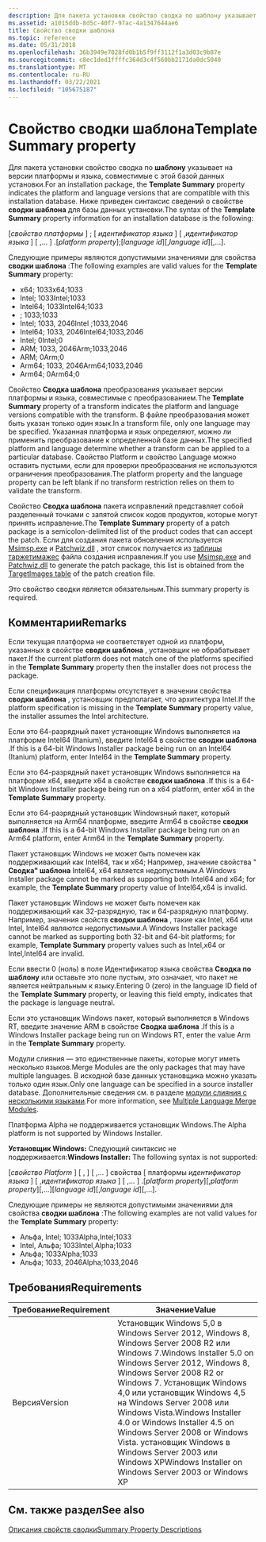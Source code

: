 ```yaml
---
description: Для пакета установки свойство сводка по шаблону указывает на версии платформы и языка, совместимые с этой базой данных установки.
ms.assetid: a1015ddb-8d5c-40f7-97ac-4a1347644ae6
title: Свойство сводки шаблона
ms.topic: reference
ms.date: 05/31/2018
ms.openlocfilehash: 36b3949e7028fd0b1b5f9ff3112f1a3d03c9b87e
ms.sourcegitcommit: c8ec1ded1ffffc364d3c4f560bb2171da0dc5040
ms.translationtype: MT
ms.contentlocale: ru-RU
ms.lasthandoff: 03/22/2021
ms.locfileid: "105675187"
---
```

# <a name="template-summary-property"></a><span data-ttu-id="ed2e9-103">Свойство сводки шаблона</span><span class="sxs-lookup"><span data-stu-id="ed2e9-103">Template Summary property</span></span>

<span data-ttu-id="ed2e9-104">Для пакета установки свойство сводка по **шаблону** указывает на версии платформы и языка, совместимые с этой базой данных установки.</span><span class="sxs-lookup"><span data-stu-id="ed2e9-104">For an installation package, the **Template Summary** property indicates the platform and language versions that are compatible with this installation database.</span></span> <span data-ttu-id="ed2e9-105">Ниже приведен синтаксис сведений о свойстве **сводки шаблона** для базы данных установки.</span><span class="sxs-lookup"><span data-stu-id="ed2e9-105">The syntax of the **Template Summary** property information for an installation database is the following:</span></span>

<span data-ttu-id="ed2e9-106">\[*свойство платформы* \] ; \[ *идентификатор языка* \] \[ ,*идентификатор языка* \] \[ ,... \] .</span><span class="sxs-lookup"><span data-stu-id="ed2e9-106">\[*platform property*\];\[*language id*\]\[,*language id*\]\[,...\].</span></span>

<span data-ttu-id="ed2e9-107">Следующие примеры являются допустимыми значениями для свойства **сводки шаблона** :</span><span class="sxs-lookup"><span data-stu-id="ed2e9-107">The following examples are valid values for the **Template Summary** property:</span></span>

-   <span data-ttu-id="ed2e9-108">x64; 1033</span><span class="sxs-lookup"><span data-stu-id="ed2e9-108">x64;1033</span></span>
-   <span data-ttu-id="ed2e9-109">Intel; 1033</span><span class="sxs-lookup"><span data-stu-id="ed2e9-109">Intel;1033</span></span>
-   <span data-ttu-id="ed2e9-110">Intel64; 1033</span><span class="sxs-lookup"><span data-stu-id="ed2e9-110">Intel64;1033</span></span>
-   <span data-ttu-id="ed2e9-111">; 1033</span><span class="sxs-lookup"><span data-stu-id="ed2e9-111">;1033</span></span>
-   <span data-ttu-id="ed2e9-112">Intel; 1033, 2046</span><span class="sxs-lookup"><span data-stu-id="ed2e9-112">Intel ;1033,2046</span></span>
-   <span data-ttu-id="ed2e9-113">Intel64; 1033, 2046</span><span class="sxs-lookup"><span data-stu-id="ed2e9-113">Intel64;1033,2046</span></span>
-   <span data-ttu-id="ed2e9-114">Intel; 0</span><span class="sxs-lookup"><span data-stu-id="ed2e9-114">Intel;0</span></span>
-   <span data-ttu-id="ed2e9-115">ARM; 1033, 2046</span><span class="sxs-lookup"><span data-stu-id="ed2e9-115">Arm;1033,2046</span></span>
-   <span data-ttu-id="ed2e9-116">ARM; 0</span><span class="sxs-lookup"><span data-stu-id="ed2e9-116">Arm;0</span></span>
-   <span data-ttu-id="ed2e9-117">Arm64; 1033, 2046</span><span class="sxs-lookup"><span data-stu-id="ed2e9-117">Arm64;1033,2046</span></span>
-   <span data-ttu-id="ed2e9-118">Arm64; 0</span><span class="sxs-lookup"><span data-stu-id="ed2e9-118">Arm64;0</span></span>

<span data-ttu-id="ed2e9-119">Свойство **Сводка шаблона** преобразования указывает версии платформы и языка, совместимые с преобразованием.</span><span class="sxs-lookup"><span data-stu-id="ed2e9-119">The **Template Summary** property of a transform indicates the platform and language versions compatible with the transform.</span></span> <span data-ttu-id="ed2e9-120">В файле преобразования может быть указан только один язык.</span><span class="sxs-lookup"><span data-stu-id="ed2e9-120">In a transform file, only one language may be specified.</span></span> <span data-ttu-id="ed2e9-121">Указанная платформа и язык определяют, можно ли применить преобразование к определенной базе данных.</span><span class="sxs-lookup"><span data-stu-id="ed2e9-121">The specified platform and language determine whether a transform can be applied to a particular database.</span></span> <span data-ttu-id="ed2e9-122">Свойство Platform и свойство Language можно оставить пустыми, если для проверки преобразования не используются ограничения преобразования.</span><span class="sxs-lookup"><span data-stu-id="ed2e9-122">The platform property and the language property can be left blank if no transform restriction relies on them to validate the transform.</span></span>

<span data-ttu-id="ed2e9-123">Свойство **Сводка шаблона** пакета исправлений представляет собой разделенный точками с запятой список кодов продуктов, которые могут принять исправление.</span><span class="sxs-lookup"><span data-stu-id="ed2e9-123">The **Template Summary** property of a patch package is a semicolon-delimited list of the product codes that can accept the patch.</span></span> <span data-ttu-id="ed2e9-124">Если для создания пакета обновления используется [Msimsp.exe](msimsp-exe.md) и [Patchwiz.dll](patchwiz-dll.md) , этот список получается из [таблицы таржетимажес](targetimages-table-patchwiz-dll-.md) файла создания исправления.</span><span class="sxs-lookup"><span data-stu-id="ed2e9-124">If you use [Msimsp.exe](msimsp-exe.md) and [Patchwiz.dll](patchwiz-dll.md) to generate the patch package, this list is obtained from the [TargetImages table](targetimages-table-patchwiz-dll-.md) of the patch creation file.</span></span>

<span data-ttu-id="ed2e9-125">Это свойство сводки является обязательным.</span><span class="sxs-lookup"><span data-stu-id="ed2e9-125">This summary property is required.</span></span>

## <a name="remarks"></a><span data-ttu-id="ed2e9-126">Комментарии</span><span class="sxs-lookup"><span data-stu-id="ed2e9-126">Remarks</span></span>

<span data-ttu-id="ed2e9-127">Если текущая платформа не соответствует одной из платформ, указанных в свойстве **сводки шаблона** , установщик не обрабатывает пакет.</span><span class="sxs-lookup"><span data-stu-id="ed2e9-127">If the current platform does not match one of the platforms specified in the **Template Summary** property then the installer does not process the package.</span></span>

<span data-ttu-id="ed2e9-128">Если спецификация платформы отсутствует в значении свойства **сводки шаблона** , установщик предполагает, что архитектура Intel.</span><span class="sxs-lookup"><span data-stu-id="ed2e9-128">If the platform specification is missing in the **Template Summary** property value, the installer assumes the Intel architecture.</span></span>

<span data-ttu-id="ed2e9-129">Если это 64-разрядный пакет установщик Windows выполняется на платформе Intel64 (Itanium), введите Intel64 в свойстве **сводки шаблона** .</span><span class="sxs-lookup"><span data-stu-id="ed2e9-129">If this is a 64-bit Windows Installer package being run on an Intel64 (Itanium) platform, enter Intel64 in the **Template Summary** property.</span></span>

<span data-ttu-id="ed2e9-130">Если это 64-разрядный пакет установщик Windows выполняется на платформе x64, введите x64 в свойстве **сводки шаблона** .</span><span class="sxs-lookup"><span data-stu-id="ed2e9-130">If this is a 64-bit Windows Installer package being run on a x64 platform, enter x64 in the **Template Summary** property.</span></span>

<span data-ttu-id="ed2e9-131">Если это 64-разрядный установщик Windowsный пакет, который выполняется на Arm64 платформе, введите Arm64 в свойстве **сводки шаблона** .</span><span class="sxs-lookup"><span data-stu-id="ed2e9-131">If this is a 64-bit Windows Installer package being run on an Arm64 platform, enter Arm64 in the **Template Summary** property.</span></span>

<span data-ttu-id="ed2e9-132">Пакет установщик Windows не может быть помечен как поддерживающий как Intel64, так и x64; Например, значение свойства " **Сводка" шаблона** Intel64, x64 является недопустимым.</span><span class="sxs-lookup"><span data-stu-id="ed2e9-132">A Windows Installer package cannot be marked as supporting both Intel64 and x64; for example, the **Template Summary** property value of Intel64,x64 is invalid.</span></span>

<span data-ttu-id="ed2e9-133">Пакет установщик Windows не может быть помечен как поддерживающий как 32-разрядную, так и 64-разрядную платформу. Например, значения свойств **сводки шаблона** , такие как Intel, x64 или Intel, Intel64 являются недопустимыми.</span><span class="sxs-lookup"><span data-stu-id="ed2e9-133">A Windows Installer package cannot be marked as supporting both 32-bit and 64-bit platforms; for example, **Template Summary** property values such as Intel,x64 or Intel,Intel64 are invalid.</span></span>

<span data-ttu-id="ed2e9-134">Если ввести 0 (ноль) в поле Идентификатор языка свойства **Сводка по шаблону** или оставьте это поле пустым, это означает, что пакет не является нейтральным к языку.</span><span class="sxs-lookup"><span data-stu-id="ed2e9-134">Entering 0 (zero) in the language ID field of the **Template Summary** property, or leaving this field empty, indicates that the package is language neutral.</span></span>

<span data-ttu-id="ed2e9-135">Если это установщик Windows пакет, который выполняется в Windows RT, введите значение ARM в свойстве **Сводка шаблона** .</span><span class="sxs-lookup"><span data-stu-id="ed2e9-135">If this is a Windows Installer package being run on Windows RT, enter the value Arm in the **Template Summary** property.</span></span>

<span data-ttu-id="ed2e9-136">Модули слияния — это единственные пакеты, которые могут иметь несколько языков.</span><span class="sxs-lookup"><span data-stu-id="ed2e9-136">Merge Modules are the only packages that may have multiple languages.</span></span> <span data-ttu-id="ed2e9-137">В исходной базе данных установщика можно указать только один язык.</span><span class="sxs-lookup"><span data-stu-id="ed2e9-137">Only one language can be specified in a source installer database.</span></span> <span data-ttu-id="ed2e9-138">Дополнительные сведения см. в разделе [модули слияния с несколькими языками](multiple-language-merge-modules.md).</span><span class="sxs-lookup"><span data-stu-id="ed2e9-138">For more information, see [Multiple Language Merge Modules](multiple-language-merge-modules.md).</span></span>

<span data-ttu-id="ed2e9-139">Платформа Alpha не поддерживается установщик Windows.</span><span class="sxs-lookup"><span data-stu-id="ed2e9-139">The Alpha platform is not supported by Windows Installer.</span></span>

<span data-ttu-id="ed2e9-140">**Установщик Windows:** Следующий синтаксис не поддерживается:</span><span class="sxs-lookup"><span data-stu-id="ed2e9-140">**Windows Installer:** The following syntax is not supported:</span></span>

<span data-ttu-id="ed2e9-141">\[*свойство Platform* \] \[ , \] \[ ,... \] свойства \[ платформы *идентификатор языка* \] \[ ,*идентификатор языка* \] \[ ,... \] .</span><span class="sxs-lookup"><span data-stu-id="ed2e9-141">\[*platform property*\]\[,*platform property*\]\[,...\]\[*language id*\]\[,*language id*\]\[,...\].</span></span>

<span data-ttu-id="ed2e9-142">Следующие примеры не являются допустимыми значениями для свойства **сводки шаблона** :</span><span class="sxs-lookup"><span data-stu-id="ed2e9-142">The following examples are not valid values for the **Template Summary** property:</span></span>

-   <span data-ttu-id="ed2e9-143">Альфа, Intel; 1033</span><span class="sxs-lookup"><span data-stu-id="ed2e9-143">Alpha,Intel;1033</span></span>
-   <span data-ttu-id="ed2e9-144">Intel, Альфа; 1033</span><span class="sxs-lookup"><span data-stu-id="ed2e9-144">Intel,Alpha;1033</span></span>
-   <span data-ttu-id="ed2e9-145">Альфа; 1033</span><span class="sxs-lookup"><span data-stu-id="ed2e9-145">Alpha;1033</span></span>
-   <span data-ttu-id="ed2e9-146">Альфа; 1033, 2046</span><span class="sxs-lookup"><span data-stu-id="ed2e9-146">Alpha;1033,2046</span></span>

## <a name="requirements"></a><span data-ttu-id="ed2e9-147">Требования</span><span class="sxs-lookup"><span data-stu-id="ed2e9-147">Requirements</span></span>



| <span data-ttu-id="ed2e9-148">Требование</span><span class="sxs-lookup"><span data-stu-id="ed2e9-148">Requirement</span></span> | <span data-ttu-id="ed2e9-149">Значение</span><span class="sxs-lookup"><span data-stu-id="ed2e9-149">Value</span></span> |
|--------------------|---------------------------------------------------------------------------------------------------------------------------------------------------------------------------------------------------------------------------------------------------------|
| <span data-ttu-id="ed2e9-150">Версия</span><span class="sxs-lookup"><span data-stu-id="ed2e9-150">Version</span></span><br/> | <span data-ttu-id="ed2e9-151">Установщик Windows 5,0 в Windows Server 2012, Windows 8, Windows Server 2008 R2 или Windows 7.</span><span class="sxs-lookup"><span data-stu-id="ed2e9-151">Windows Installer 5.0 on Windows Server 2012, Windows 8, Windows Server 2008 R2 or Windows 7.</span></span> <span data-ttu-id="ed2e9-152">Установщик Windows 4,0 или установщик Windows 4,5 на Windows Server 2008 или Windows Vista.</span><span class="sxs-lookup"><span data-stu-id="ed2e9-152">Windows Installer 4.0 or Windows Installer 4.5 on Windows Server 2008 or Windows Vista.</span></span> <span data-ttu-id="ed2e9-153">установщик Windows в Windows Server 2003 или Windows XP</span><span class="sxs-lookup"><span data-stu-id="ed2e9-153">Windows Installer on Windows Server 2003 or Windows XP</span></span><br/> |



## <a name="see-also"></a><span data-ttu-id="ed2e9-154">См. также раздел</span><span class="sxs-lookup"><span data-stu-id="ed2e9-154">See also</span></span>

<dl> <dt>

[<span data-ttu-id="ed2e9-155">Описания свойств сводки</span><span class="sxs-lookup"><span data-stu-id="ed2e9-155">Summary Property Descriptions</span></span>](summary-property-descriptions.md)
</dt> </dl>

 

 




